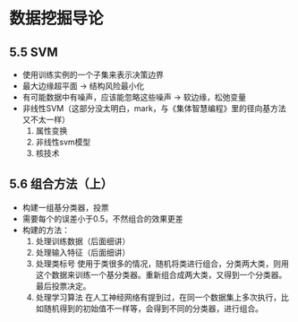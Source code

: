 # 数据挖掘导论 

## 5.5 SVM
+ 使用训练实例的一个子集来表示决策边界
+ 最大边缘超平面 -> 结构风险最小化
+ 有可能数据中有噪声，应该能忽略这些噪声 -> 软边缘，松弛变量
+ 非线性SVM（这部分没太明白，mark，与《集体智慧编程》里的径向基方法又不太一样）
  1. 属性变换
  2. 非线性svm模型
  3. 核技术
  
## 5.6 组合方法（上）
+ 构建一组基分类器，投票
+ 需要每个的误差小于0.5，不然组合的效果更差
+ 构建的方法：
  1. 处理训练数据（后面细讲）
  1. 处理输入特征（后面细讲）
  1. 处理类标号
  使用于类很多的情况，随机将类进行组合，分类两大类，则用这个数据来训练一个基分类器。重新组合成两大类，又得到一个分类器。最后投票决定。
  1. 处理学习算法
  在人工神经网络有提到过，在同一个数据集上多次执行，比如随机得到的初始值不一样等，会得到不同的分类器，进行组合。
